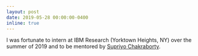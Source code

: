 ```yaml
---
layout: post
date: 2019-05-28 00:00:00-0400
inline: true
---
```


I was fortunate to intern at IBM Research (Yorktown Heights, NY) over the summer of 2019 and to be mentored by [Supriyo Chakraborty](https://researcher.watson.ibm.com/researcher/view.php?person=us-supriyo).